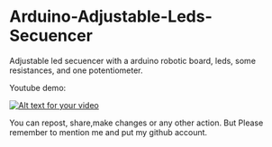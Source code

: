 # Arduino-Adjustable-Leds-Secuencer
Adjustable led secuencer with a arduino robotic board, leds, some resistances, and one potentiometer.

Youtube demo:

[![Alt text for your video](http://img.youtube.com/vi/_f0HvQHHkFU/0.jpg)](https://www.youtube.com/watch?v=_f0HvQHHkFU)

You can repost, share,make changes or any other action.
But Please remember to mention me and put my github account.

